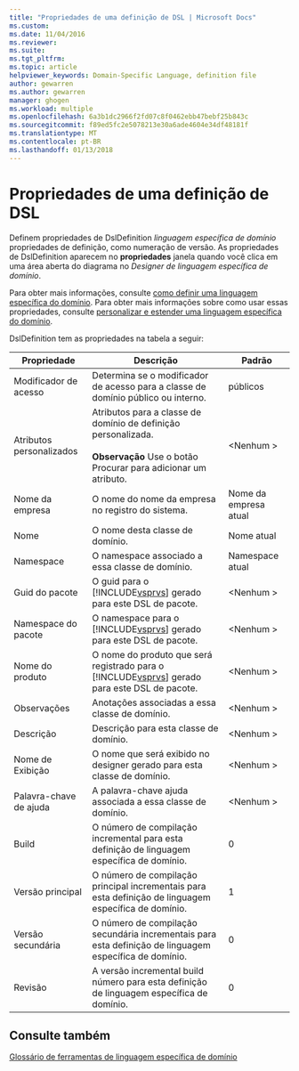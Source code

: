 ```yaml
---
title: "Propriedades de uma definição de DSL | Microsoft Docs"
ms.custom: 
ms.date: 11/04/2016
ms.reviewer: 
ms.suite: 
ms.tgt_pltfrm: 
ms.topic: article
helpviewer_keywords: Domain-Specific Language, definition file
author: gewarren
ms.author: gewarren
manager: ghogen
ms.workload: multiple
ms.openlocfilehash: 6a3b1dc2966f2fd07c8f0462ebb47bebf25b843c
ms.sourcegitcommit: f89ed5fc2e5078213e30a6ade4604e34df48181f
ms.translationtype: MT
ms.contentlocale: pt-BR
ms.lasthandoff: 01/13/2018
---
```

# <a name="properties-of-a-dsl-definition"></a>Propriedades de uma definição de DSL
Definem propriedades de DslDefinition *linguagem específica de domínio* propriedades de definição, como numeração de versão. As propriedades de DslDefinition aparecem no **propriedades** janela quando você clica em uma área aberta do diagrama no *Designer de linguagem específica de domínio*.  
  
 Para obter mais informações, consulte [como definir uma linguagem específica do domínio](../modeling/how-to-define-a-domain-specific-language.md). Para obter mais informações sobre como usar essas propriedades, consulte [personalizar e estender uma linguagem específica do domínio](../modeling/customizing-and-extending-a-domain-specific-language.md).  
  
 DslDefinition tem as propriedades na tabela a seguir:  
  
|Propriedade|Descrição|Padrão|  
|--------------|-----------------|-------------|  
|Modificador de acesso|Determina se o modificador de acesso para a classe de domínio público ou interno.|públicos|  
|Atributos personalizados|Atributos para a classe de domínio de definição personalizada.<br /><br /> **Observação** Use o botão Procurar para adicionar um atributo.|\<Nenhum >|  
|Nome da empresa|O nome do nome da empresa no registro do sistema.|Nome da empresa atual|  
|Nome|O nome desta classe de domínio.|Nome atual|  
|Namespace|O namespace associado a essa classe de domínio.|Namespace atual|  
|Guid do pacote|O guid para o [!INCLUDE[vsprvs](../code-quality/includes/vsprvs_md.md)] gerado para este DSL de pacote.|\<Nenhum >|  
|Namespace do pacote|O namespace para o [!INCLUDE[vsprvs](../code-quality/includes/vsprvs_md.md)] gerado para este DSL de pacote.|\<Nenhum >|  
|Nome do produto|O nome do produto que será registrado para o [!INCLUDE[vsprvs](../code-quality/includes/vsprvs_md.md)] gerado para este DSL de pacote.|\<Nenhum >|  
|Observações|Anotações associadas a essa classe de domínio.|\<Nenhum >|  
|Descrição|Descrição para esta classe de domínio.|\<Nenhum >|  
|Nome de Exibição|O nome que será exibido no designer gerado para esta classe de domínio.|\<Nenhum >|  
|Palavra-chave de ajuda|A palavra-chave ajuda associada a essa classe de domínio.|\<Nenhum >|  
|Build|O número de compilação incremental para esta definição de linguagem específica de domínio.|0|  
|Versão principal|O número de compilação principal incrementais para esta definição de linguagem específica de domínio.|1|  
|Versão secundária|O número de compilação secundária incrementais para esta definição de linguagem específica de domínio.|0|  
|Revisão|A versão incremental build número para esta definição de linguagem específica de domínio.|0|  
  
## <a name="see-also"></a>Consulte também  
 [Glossário de ferramentas de linguagem específica de domínio](http://msdn.microsoft.com/en-us/ca5e84cb-a315-465c-be24-76aa3df276aa)